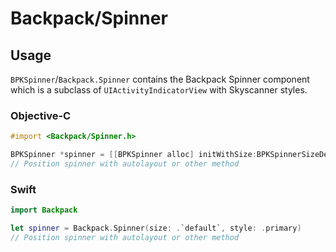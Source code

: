 # Backpack/Spinner

## Usage

`BPKSpinner`/`Backpack.Spinner` contains the Backpack Spinner component which is a subclass of `UIActivityIndicatorView` with Skyscanner styles.

### Objective-C

```objective-c
#import <Backpack/Spinner.h>

BPKSpinner *spinner = [[BPKSpinner alloc] initWithSize:BPKSpinnerSizeDefault style:BPKSpinnerStylePrimary];
// Position spinner with autolayout or other method
```

### Swift

```swift
import Backpack

let spinner = Backpack.Spinner(size: .`default`, style: .primary)
// Position spinner with autolayout or other method
```
